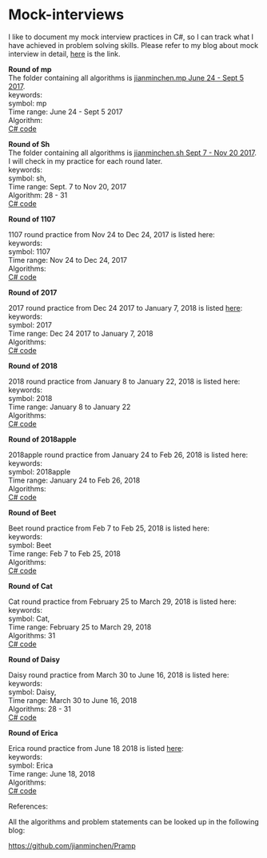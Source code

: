 # Mock-interviews
I like to document my mock interview practices in C#, so I can track what I have achieved in problem solving skills. Please refer to my blog about mock interview in detail, [here](http://juliachencoding.blogspot.ca/2018/04/10-rounds-of-mock-interviews.html) is the link. 


<B>Round of mp</B> <br>
The folder containing all algorithms is [jianminchen.mp June 24 - Sept 5 2017](https://github.com/jianminchen/Mock-interviews/tree/master/2017%2007%20jianminchen.mp%20round%20from%20June24%20-%20Sept%205%202017). <br> 
keywords: <br>
symbol:     mp <br>
Time range: June 24 - Sept 5 2017 <br>
Algorithm: <br>
[C# code](https://github.com/jianminchen/Mock-interviews/tree/master/2017%2007%20jianminchen.mp%20round%20from%20June24%20-%20Sept%205%202017) <br>

<B>Round of Sh</B> <br>
The folder containing all algorithms is [jianminchen.sh Sept 7 - Nov 20 2017](https://github.com/jianminchen/Mock-interviews/tree/master/2017%2009%20jianminchen.sh%20Sept%207%20-%20Nov%2020%202017). I will check in my practice for each round later.<br> 
keywords: <br>
symbol:     sh, <br>
Time range: Sept. 7 to Nov 20, 2017 <br>
Algorithm: 28 - 31<br>
[C# code](https://github.com/jianminchen/Mock-interviews/tree/master/2017%2009%20jianminchen.sh%20Sept%207%20-%20Nov%2020%202017)<br>

<B> Round of 1107 </B>

1107 round practice from Nov 24 to Dec 24, 2017 is listed here:<br>
keywords: <br>
symbol:     1107 <br>
Time range: Nov 24 to Dec 24, 2017 <br>
Algorithms:  <br>
[C# code](https://github.com/jianminchen/Mock-interviews/tree/master/2017%2011%20jianminchen.1107%20Nov%2022%20-%20Dec%2024%202017) <br>



<B> Round of 2017 </B>

2017 round practice from Dec 24 2017 to January 7, 2018 is listed [here](https://github.com/jianminchen/Mock-interviews/tree/master/2017%2012%20jianminchen.2017%20Dec%2024%202017%20-%20January%207%202018):<br>
keywords: <br>
symbol:     2017 <br>
Time range: Dec 24 2017 to January 7, 2018 <br>
Algorithms:  <br>
[C# code](https://github.com/jianminchen/Mock-interviews/tree/master/2017%2012%20jianminchen.2017%20Dec%2024%202017%20-%20January%207%202018)<br>

<B> Round of 2018 </B>

2018 round practice from January 8 to January 22, 2018 is listed here:<br>
keywords: <br>
symbol:     2018 <br>
Time range: January 8 to January 22 <br>
Algorithms:  <br>
[C# code](https://github.com/jianminchen/Mock-interviews/tree/master/2018%2001%20jianminchen.2018%20January%208%20-%20January%2022%202018)<br>



<B> Round of 2018apple </B>

2018apple round practice from January 24 to Feb 26, 2018 is listed here:<br>
keywords: <br>
symbol:     2018apple <br>
Time range: January 24 to Feb 26, 2018 <br>
Algorithms:  <br>
[C# code](https://github.com/jianminchen/Mock-interviews/tree/master/2018%2002%20jianminchen.2018apple%20January%2024%20-%20Feb%206%202018)<br>

<B> Round of Beet </B>

Beet round practice from Feb 7 to Feb 25, 2018 is listed here:<br>
keywords: <br>
symbol:     Beet <br>
Time range: Feb 7 to Feb 25, 2018 <br>
Algorithms:  <br>
[C# code](https://github.com/jianminchen/Mock-interviews/tree/master/2018%2003%20jianminchen.beet%20Feb%207%20-%20Feb%2025%202018)<br>


<B> Round of Cat </B>

Cat round practice from February 25 to March 29, 2018 is listed here:<br>
keywords: <br>
symbol:     Cat, <br>
Time range: February 25 to March 29, 2018 <br>
Algorithms: 31 <br>
[C# code](https://github.com/jianminchen/Mock-interviews/tree/master/2018%2004%20jianminchen.cat%20Feb%2025%20-%20March%2029%202018)<br>

<B>Round of Daisy</B>

Daisy round practice from March 30 to June 16, 2018 is listed here:<br>
keywords: <br>
symbol:     Daisy, <br>
Time range: March 30 to June 16, 2018 <br>
Algorithms: 28 - 31 <br>
[C# code](https://github.com/jianminchen/Mock-interviews/tree/master/2018%2005%20jianminchen.daisy%20March%2030%20-%20May%204%202018)<br>

<B> Round of Erica </B><br>

Erica round practice from June 18 2018 is listed [here](https://github.com/jianminchen/Mock-interviews/tree/master/2018%2006%20jianminchen.erica%20June%2016%20-):<br>
keywords: <br>
symbol:     Erica <br>
Time range: June 18, 2018 <br>
Algorithms:  <br>
[C# code](https://github.com/jianminchen/Mock-interviews/tree/master/2018%2006%20jianminchen.erica%20June%2016%20-)<br>

References:

All the algorithms and problem statements can be looked up in the following blog:
 
https://github.com/jianminchen/Pramp

